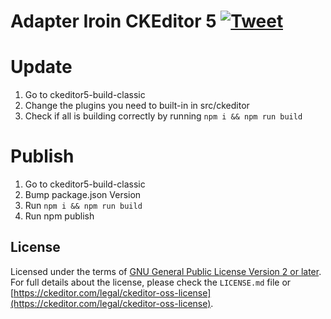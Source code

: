 Adapter Iroin CKEditor 5 [![Tweet](https://img.shields.io/twitter/url/http/shields.io.svg?style=social)](https://twitter.com/intent/tweet?text=Check%20out%20CKEditor%205%20on%20GitHub&url=https%3A%2F%2Fgithub.com%2Fckeditor%2Fckeditor5)
===================================


# Update

1. Go to ckeditor5-build-classic
2. Change the plugins you need to built-in in src/ckeditor
3. Check if all is building correctly by running `npm i && npm run build`

# Publish
1. Go to ckeditor5-build-classic
2. Bump package.json Version
3. Run `npm i && npm run build`
4. Run npm publish

## License

Licensed under the terms of [GNU General Public License Version 2 or later](http://www.gnu.org/licenses/gpl.html). For full details about the license, please check the `LICENSE.md` file or [https://ckeditor.com/legal/ckeditor-oss-license](https://ckeditor.com/legal/ckeditor-oss-license).
